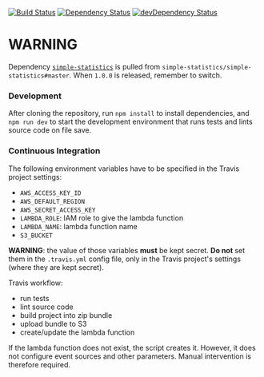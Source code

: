 [![Build Status](https://travis-ci.org/innowatio/iwwa-lambda-standard-deviation.svg?branch=master)](https://travis-ci.org/innowatio/iwwa-lambda-standard-deviation)
[![Dependency Status](https://david-dm.org/innowatio/iwwa-lambda-standard-deviation.svg)](https://david-dm.org/innowatio/iwwa-lambda-standard-deviation)
[![devDependency Status](https://david-dm.org/innowatio/iwwa-lambda-standard-deviation/dev-status.svg)](https://david-dm.org/innowatio/iwwa-lambda-standard-deviation#info=devDependencies)

# WARNING

Dependency [`simple-statistics`](https://github.com/simple-statistics/simple-statistics/)
is pulled from `simple-statistics/simple-statistics#master`. When `1.0.0` is
released, remember to switch.

### Development

After cloning the repository, run `npm install` to install dependencies, and
`npm run dev` to start the development environment that runs tests and lints
source code on file save.

### Continuous Integration

The following environment variables have to be specified in the Travis project
settings:

- `AWS_ACCESS_KEY_ID`
- `AWS_DEFAULT_REGION`
- `AWS_SECRET_ACCESS_KEY`
- `LAMBDA_ROLE`: IAM role to give the lambda function
- `LAMBDA_NAME`: lambda function name
- `S3_BUCKET`

**WARNING**: the value of those variables **must** be kept secret. **Do not**
set them in the `.travis.yml` config file, only in the Travis project's
settings (where they are kept secret).

Travis workflow:

- run tests
- lint source code
- build project into zip bundle
- upload bundle to S3
- create/update the lambda function

If the lambda function does not exist, the script creates it. However, it does
not configure event sources and other parameters. Manual intervention is
therefore required.
